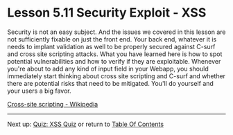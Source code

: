 # Lesson 5.11 Security Exploit - XSS

Security is not an easy subject. And the issues we covered in this lesson are not sufficiently fixable on just the front end. Your back end, whatever it is needs to implant validation as well to be properly secured against C-surf and cross site scripting attacks. What you have learned here is how to spot potential vulnerabilities and how to verify if they are exploitable. Whenever you're about to add any kind of input field in your Webapp, you should immediately start thinking about cross site scripting and C-surf and whether there are potential risks that need to be mitigated. You'll do yourself and your users a big favor.

[Cross-site scripting - Wikipedia](https://en.wikipedia.org/wiki/Cross-site_scripting)

- - -
Next up: [Quiz: XSS Quiz](ND024_Part4_Lesson05_12.md) or return to [Table Of Contents](./ND024_TableOfContents.md)
